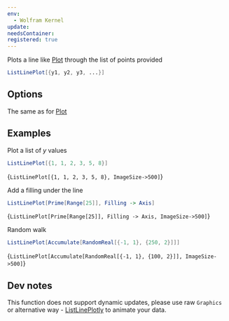 ```yaml
---
env:
  - Wolfram Kernel
update: 
needsContainer: 
registered: true
---
```

Plots a line like [Plot](frontend/Reference/Plotting%20Functions/Plot.md) through the list of points provided
```mathematica
ListLinePlot[{y1, y2, y3, ...}]
```

## Options
The same as for [Plot](frontend/Reference/Plotting%20Functions/Plot.md)

## Examples
Plot a list of $y$ values

```mathematica
ListLinePlot[{1, 1, 2, 3, 5, 8}]
```

<Wl >{`ListLinePlot[{1, 1, 2, 3, 5, 8}, ImageSize->500]`}</Wl>

Add a filling under the line

```mathematica
ListLinePlot[Prime[Range[25]], Filling -> Axis]
```

<Wl >{`ListLinePlot[Prime[Range[25]], Filling -> Axis, ImageSize->500]`}</Wl>

Random walk

```mathematica
ListLinePlot[Accumulate[RandomReal[{-1, 1}, {250, 2}]]]
```

<Wl >{`ListLinePlot[Accumulate[RandomReal[{-1, 1}, {100, 2}]], ImageSize->500]`}</Wl>

## Dev notes
This function does not support dynamic updates, please use raw `Graphics` or alternative way - [ListLinePlotly](frontend/Reference/Plotly/ListLinePlotly.md) to animate your data.